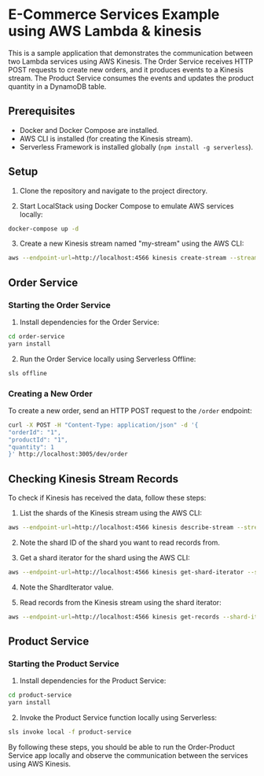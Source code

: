 # E-Commerce Services Example using AWS Lambda & kinesis

This is a sample application that demonstrates the communication between two Lambda services using AWS Kinesis. The Order Service receives HTTP POST requests to create new orders, and it produces events to a Kinesis stream. The Product Service consumes the events and updates the product quantity in a DynamoDB table.

## Prerequisites

- Docker and Docker Compose are installed.
- AWS CLI is installed (for creating the Kinesis stream).
- Serverless Framework is installed globally (`npm install -g serverless`).

## Setup

1. Clone the repository and navigate to the project directory.

2. Start LocalStack using Docker Compose to emulate AWS services locally:

```bash 
docker-compose up -d
```
3. Create a new Kinesis stream named "my-stream" using the AWS CLI:
```bash 
aws --endpoint-url=http://localhost:4566 kinesis create-stream --stream-name my-stream --shard-count 1
```

## Order Service

### Starting the Order Service

1. Install dependencies for the Order Service:
```bash
cd order-service
yarn install
```

2. Run the Order Service locally using Serverless Offline:
```bash
sls offline
```

### Creating a New Order

To create a new order, send an HTTP POST request to the `/order` endpoint:

```bash
curl -X POST -H "Content-Type: application/json" -d '{
"orderId": "1",
"productId": "1",
"quantity": 1
}' http://localhost:3005/dev/order
```

## Checking Kinesis Stream Records

To check if Kinesis has received the data, follow these steps:

1. List the shards of the Kinesis stream using the AWS CLI:
```bash
aws --endpoint-url=http://localhost:4566 kinesis describe-stream --stream-name my-stream
```

2. Note the shard ID of the shard you want to read records from.

3. Get a shard iterator for the shard using the AWS CLI:
```bash
aws --endpoint-url=http://localhost:4566 kinesis get-shard-iterator --stream-name my-stream --shard-id shard-id --shard-iterator-type TRIM_HORIZON
```

4. Note the ShardIterator value.

5. Read records from the Kinesis stream using the shard iterator:
```bash
aws --endpoint-url=http://localhost:4566 kinesis get-records --shard-iterator shard-iterator-value
```

## Product Service

### Starting the Product Service

1. Install dependencies for the Product Service:
```bash
cd product-service
yarn install
```

2. Invoke the Product Service function locally using Serverless:
```bash
sls invoke local -f product-service
```

By following these steps, you should be able to run the Order-Product Service app locally and observe the communication between the services using AWS Kinesis.

